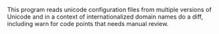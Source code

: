 This program reads unicode configuration files from multiple versions of Unicode and in a context of internationalized domain names do a diff, including warn for code points that needs manual review.

